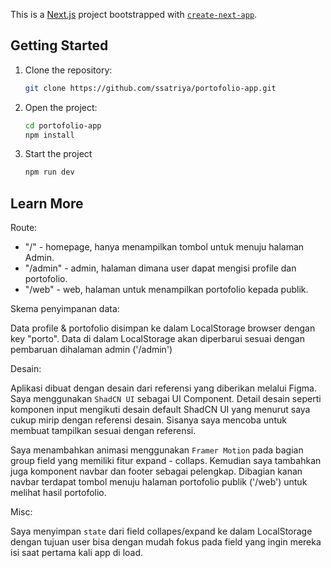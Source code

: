 This is a [Next.js](https://nextjs.org/) project bootstrapped with [`create-next-app`](https://github.com/vercel/next.js/tree/canary/packages/create-next-app).

## Getting Started

1.  Clone the repository:

    ```bash
    git clone https://github.com/ssatriya/portofolio-app.git

    ```

2.  Open the project:

    ```bash
    cd portofolio-app
    npm install
    ```

3.  Start the project
    ```bash
    npm run dev
    ```

## Learn More

Route:

- "/" - homepage, hanya menampilkan tombol untuk menuju halaman Admin.
- "/admin" - admin, halaman dimana user dapat mengisi profile dan portofolio.
- "/web" - web, halaman untuk menampilkan portofolio kepada publik.

Skema penyimpanan data:

Data profile & portofolio disimpan ke dalam LocalStorage browser dengan key "porto". Data di dalam LocalStorage akan diperbarui sesuai dengan pembaruan dihalaman admin ('/admin')

Desain:

Aplikasi dibuat dengan desain dari referensi yang diberikan melalui Figma. Saya menggunakan `ShadCN UI` sebagai UI Component. Detail desain seperti komponen input mengikuti desain default ShadCN UI yang menurut saya cukup mirip dengan referensi desain. Sisanya saya mencoba untuk membuat tampilkan sesuai dengan referensi.

Saya menambahkan animasi menggunakan `Framer Motion` pada bagian group field yang memiliki fitur expand - collaps. Kemudian saya tambahkan juga komponent navbar dan footer sebagai pelengkap. Dibagian kanan navbar terdapat tombol menuju halaman portofolio publik ('/web') untuk melihat hasil portofolio.

Misc:

Saya menyimpan `state` dari field collapes/expand ke dalam LocalStorage dengan tujuan user bisa dengan mudah fokus pada field yang ingin mereka isi saat pertama kali app di load.
